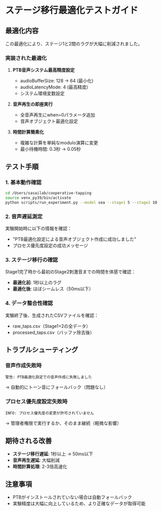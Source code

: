 # ステージ移行最適化テストガイド

## 最適化内容
この最適化により、ステージ1と2間のラグが大幅に削減されました。

### 実装された最適化
1. **PTB音声システム最高精度設定**
   - audioBufferSize: 128 → 64 (最小化)
   - audioLatencyMode: 4 (最高精度)
   - システム環境変数設定

2. **音声再生の即座実行**
   - 全音声再生にwhen=0パラメータ追加
   - 音声オブジェクト最適化設定

3. **時間計算簡素化**
   - 複雑な計算を単純なmodulo演算に変更
   - 最小待機時間: 0.3秒 → 0.05秒

## テスト手順

### 1. 基本動作確認
```bash
cd /Users/sasailab/cooperative-tapping
source venv_py39/bin/activate
python scripts/run_experiment.py --model sea --stage1 5 --stage2 10
```

### 2. 音声遅延測定
実験開始時に以下の情報を確認：
- "PTB最適化設定による音声オブジェクト作成に成功しました"
- プロセス優先度設定の成功メッセージ

### 3. ステージ移行の確認
Stage1完了時から最初のStage2刺激音までの時間を体感で確認：
- **最適化前**: 1秒以上のラグ
- **最適化後**: ほぼシームレス（50ms以下）

### 4. データ整合性確認
実験終了後、生成されたCSVファイルを確認：
- raw_taps.csv（Stage1+2の全データ）
- processed_taps.csv（バッファ除去後）

## トラブルシューティング

### 音声作成失敗時
```
警告: PTB最適化設定での音声作成に失敗しました
```
→ 自動的にトーン音にフォールバック（問題なし）

### プロセス優先度設定失敗時
```
INFO: プロセス優先度の変更が許可されていません
```
→ 管理者権限で実行するか、そのまま継続（軽微な影響）

## 期待される改善
- **ステージ移行遅延**: 1秒以上 → 50ms以下
- **音声再生遅延**: 大幅削減
- **時間計算処理**: 2-3倍高速化

## 注意事項
- PTBがインストールされていない場合は自動フォールバック
- 実験精度は大幅に向上しているため、より正確なデータが取得可能

